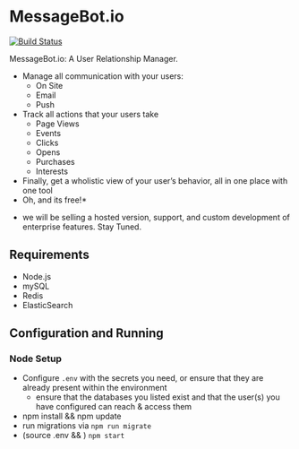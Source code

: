 # MessageBot.io

[![Build Status](https://travis-ci.org/evantahler/messagebot.io.svg)](https://travis-ci.org/evantahler/messagebot.io)

MessageBot.io: A User Relationship Manager.

  - Manage all communication with your users:
    - On Site
    - Email
    - Push
  - Track all actions that your users take
    - Page Views
    - Events
    - Clicks
    - Opens
    - Purchases
    - Interests
  - Finally, get a wholistic view of your user’s behavior, all in one place with one tool
  - Oh, and its free!*

* we will be selling a hosted version, support, and custom development of enterprise features.  Stay Tuned.

## Requirements

- Node.js
- mySQL
- Redis
- ElasticSearch

## Configuration and Running

### Node Setup

- Configure `.env` with the secrets you need, or ensure that they are already present within the environment
  - ensure that the databases you listed exist and that the user(s) you have configured can reach & access them
- npm install && npm update
- run migrations via `npm run migrate`
- (source .env && ) `npm start`